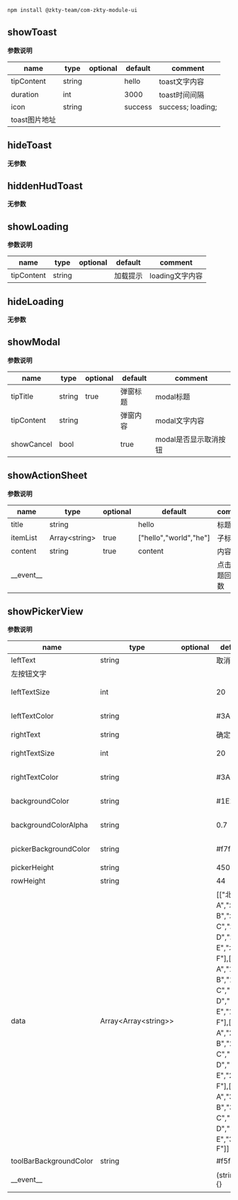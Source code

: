 
``` bash
npm install @zkty-team/com-zkty-module-ui
```



## showToast



	
**参数说明**

| name                        | type      | optional | default   | comment  |
| --------------------------- | --------- | -------- | --------- |--------- |
| tipContent | string |  | hello | toast文字内容 |
| duration | int |  | 3000 | toast时间间隔 |
| icon | string |  | success | success; loading;
toast图片地址 |


## hideToast



	
**无参数**




## hiddenHudToast



	
**无参数**




## showLoading



	
**参数说明**

| name                        | type      | optional | default   | comment  |
| --------------------------- | --------- | -------- | --------- |--------- |
| tipContent | string |  | 加载提示 | loading文字内容 |


## hideLoading



	
**无参数**




## showModal



	
**参数说明**

| name                        | type      | optional | default   | comment  |
| --------------------------- | --------- | -------- | --------- |--------- |
| tipTitle | string | true | 弹窗标题 | modal标题 |
| tipContent | string |  | 弹窗内容 | modal文字内容 |
| showCancel | bool |  | true | modal是否显示取消按钮 |


## showActionSheet



	
**参数说明**

| name                        | type      | optional | default   | comment  |
| --------------------------- | --------- | -------- | --------- |--------- |
| title | string |  | hello |  标题 |
| itemList | Array\<string\> | true | ["hello","world","he"] |  子标题? |
| content | string | true | content |  内容 |
| \_\_event\_\_ |  |  |  |  点击子标题回调函数 |


## showPickerView



	
**参数说明**

| name                        | type      | optional | default   | comment  |
| --------------------------- | --------- | -------- | --------- |--------- |
| leftText | string |  | 取消 |  tapIndex:string;
左按钮文字 |
| leftTextSize | int |  | 20 | 左按钮文字字体大小 |
| leftTextColor | string |  | #3A6BEC | 左按钮文字字体颜色 |
| rightText | string |  | 确定 | 右按钮文字 |
| rightTextSize | int |  | 20 | 右按钮文字字体大小 |
| rightTextColor | string |  | #3A6BEC | 右按钮文字字体颜色 |
| backgroundColor | string |  | #1E1F20 | pikerView整体背景颜色 |
| backgroundColorAlpha | string |  | 0.7 | pikerView背景颜色透明度 |
| pickerBackgroundColor | string |  | #f7f7f7 | pikerView区域背景颜色  |
| pickerHeight | string |  | 450 | pikerView高度 |
| rowHeight | string |  | 44 | 行高 |
| data | Array\<Array\<string\>\> |  | [["北京A","北京B","北京C","北京D","北京E","北京F"],["1街A","1街B","1街C","1街D","1街E","1街F"],["2街A","2街B","2街C","2街D","2街E","2街F"],["3街A","3街B","3街C","3街D","3街E","3街F"]] | 数据 |
| toolBarBackgroundColor | string |  | #f5f5f5 | 工具栏颜色 |
| \_\_event\_\_ |  |  | (string)=>{} | 点击确定回调函数 |

    